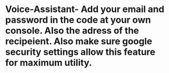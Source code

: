 # Voice-Assistant- Add your email and password in the code at your own console. Also the adress of the recipeient. Also make sure google security settings allow this feature for maximum utility.


